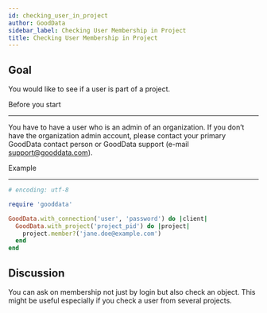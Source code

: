 ```yaml
---
id: checking_user_in_project
author: GoodData
sidebar_label: Checking User Membership in Project
title: Checking User Membership in Project
---
```


Goal
-------

You would like to see if a user is part of a project.

Before you start

-------------

You have to have a user who is an admin of an organization. If you don’t
have the organization admin account, please contact your primary
GoodData contact person or GoodData support (e-mail
<support@gooddata.com>).

Example

--------


```ruby
# encoding: utf-8

require 'gooddata'

GoodData.with_connection('user', 'password') do |client|
  GoodData.with_project('project_pid') do |project|
    project.member?('jane.doe@example.com')
  end
end 
```

Discussion
----------

You can ask on membership not just by login but also check an object.
This might be useful especially if you check a user from several
projects.
